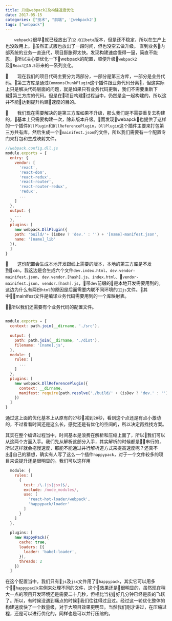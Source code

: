 ```yaml
---
title: 升级webpack2及构建速度优化
date: 2017-05-15
categories: ["技术", "前端", 'webpack2']
tags: ["webpack"]
---
```

&emsp;&emsp;`webpack2`很早就已经放出了`2.0beta`版本，但是还不稳定，所以在生产上也没敢用上。虽然正式版也放出了一段时间，但也没空去做升级。
直到业务内部系统的业务一直迭代，项目膨胀得太快。发现构建速度慢得一逼，简直不能忍，所以决心要优化一下webpack的配置，顺便升级`webpack2`及`React15.5`带来的一系列变化。

&emsp;&emsp;现在我们的项目代码主要分为两部分，一部分是第三方库，一部分是业务代码。第三方库是通过`CommonsChunkPlugin`这个插件跟业务代码分离，但这实际上只是解决代码层面的问题，就是如果只有业务代码更新，我们不需要重新下载第三方库的代码。但是在项目构建过程当中，仍然是会一起构建的，所以这并不能达到提升构建速度的目的。

&emsp;&emsp;我们现在需要解决的是第三方库如果不升级，那么我们是不需要重复去构建的，基本上只需要构建一次，除非版本升级。而发现webapck也提供了这样的一个插件`DllPlugin`和`DllReferencePlugin`，`DllPlugin`这个插件主要来打包第三方共有库，然后生成一个`mainifest.json`的文件，所以我们需要有一个配置专门来打包和生成映射文件。

```javascript
//webpack.config.dll.js
module.exports = {
  entry: {
    vendor: [
      'react',
      'react-dom',
      'react-redux',
      'react-router',
      'react-router-redux',
      'redux',
      ...
    ]
  },
  output: {
    ...
  },
  plugins: [
    new webpack.DllPlugin({
    path: 'build/'+ (isDev ? 'dev.' : '') + '[name]-manifest.json',
    name: '[name]_lib'
  }),
  ]
}

```
&emsp;&emsp;这份配置会生成本地开发跟线上需要的版本，本地的第三方库是不发到`cdn`，我这边是会生成六个文件`dev.index.html`、`dev.vendor-mainifest.json`、`dev.vendor.[hash].js`、`index.html`、`vendor-mainifest.json`、`vendor.[hash].js`，带`dev`前缀的是本地开发需要用到的。这边为什么有两份`html`的原因是后面需要内联不同环境的`js`文件。其中mainifest文件是编译业务代码需要用到的一个库映射表。

所以我们还需要有个业务代码的配置文件。
```javascript

module.exports = {
  context: path.join(__dirname, './src'),
  
  output: {
    path: path.join(__dirname, './dist'),
    filename: '[name].js',
  },
  module: {
    rules: [
      ...
    ]
  },
  plugins: [
    new webpack.DllReferencePlugin({
      context: __dirname,
      manifest: require(path.resolve('./build/' + (isDev ? 'dev.' : '') + 'vendor-manifest.json'))
    })
  ]
}

```
通过这上面的优化基本上从原有的`27`秒减到`20`秒，看到这个点还是有点小激动的，不过看看时间还是这么长，感觉还是有优化的空间的，所以决定再找找方案。

其实在整个编译过程当中，时间基本是浪费在解析和压缩上面了，所以我们可以从这两个方面入手。我们先从解析这部分入手，其实解析的时候都是串行的，所以这样就会拖慢速度，那能不能通过并行解析道方式来提高速度呢？还真不出自己的猜想，确实有人写了这么一个插件`happypack`，对于一个文件较多的项目来说提升还是很明显的。我们可以这样用

```javascript
  module: {
    rules: [
      {
        test: /\.(js|jsx)$/,
        exclude: /node_modules/,
        use: [
          'react-hot-loader/webpack',
          'happypack/loader'
        ]
      }
    ]
  },
  
  plugins: [
    new HappyPack({
      cache: true,
      loaders: [{
        loader: 'babel-loader',
      }],
      threads: 2
    })
  ]
```

在这个配置当中，我们只有`js`及`jsx`文件用了`happypack`，其实它可以用多个`happypack`实例来处理不同的文件，这个效果还是很明显的，虽然现在稍大一点的项目开发环境还是需要二十几秒，但相比当初好几分钟已经是质的飞跃了。所以，有时候没遇到痛点的时候我们往往得过且过。经过这一轮优化整体的构建速度快了一个数量级，对于大项目效果更明显。当然我们刚才讲过，在压缩过程，还是可以进行优化的，同样也是可以并行压缩的。











